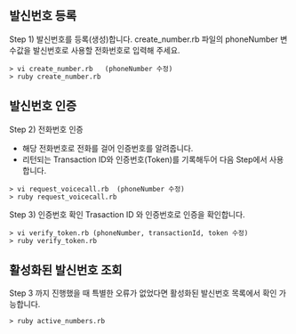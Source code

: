 ## 발신번호 등록

Step 1) 발신번호를 등록(생성)합니다.
create_number.rb 파일의 phoneNumber 변수값을 발신번호로 사용할 전화번호로 입력해 주세요.

```
> vi create_number.rb   (phoneNumber 수정)
> ruby create_number.rb
```

## 발신번호 인증

Step 2) 전화번호 인증
 * 해당 전화번호로 전화를 걸어 인증번호를 알려줍니다.
 * 리턴되는 Transaction ID와 인증번호(Token)를 기록해두어 다음 Step에서 사용합니다.

```
> vi request_voicecall.rb  (phoneNumber 수정)
> ruby request_voicecall.rb
```

Step 3) 인증번호 확인
Trasaction ID 와 인증번호로 인증을 확인합니다.

```
> vi verify_token.rb (phoneNumber, transactionId, token 수정)
> ruby verify_token.rb
```

## 활성화된 발신번호 조회
Step 3 까지 진행했을 때 특별한 오류가 없었다면 활성화된 발신번호 목록에서 확인 가능합니다.
```
> ruby active_numbers.rb
```
